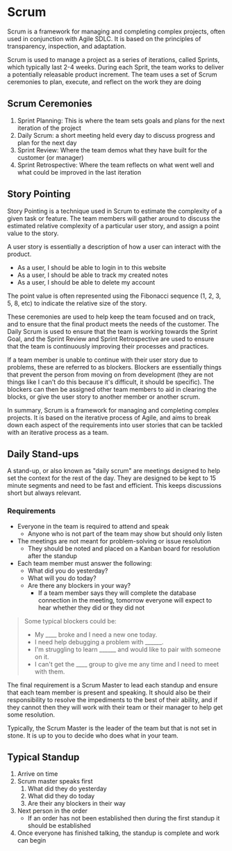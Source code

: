 # Scrum

Scrum is a framework for managing and completing complex projects, often used in conjunction with Agile SDLC. It is based on the principles of transparency, inspection, and adaptation.

Scrum is used to manage a project as a series of iterations, called Sprints, which typically last 2-4 weeks. During each Sprit, the team works to deliver a potentially releasable product increment. The team uses a set of Scrum ceremonies to plan, execute, and reflect on the work they are doing

## Scrum Ceremonies

1. Sprint Planning: This is where the team sets goals and plans for the next iteration of the project
2. Daily Scrum: a short meeting held every day to discuss progress and plan for the next day
3. Sprint Review: Where the team demos what they have built for the customer (or manager)
4. Sprint Retrospective: Where the team reflects on what went well and what could be improved in the last iteration

## Story Pointing

Story Pointing is a technique used in Scrum to estimate the complexity of a given task or feature. The team members will gather around to discuss the estimated relative complexity of a particular user story, and assign a point value to the story.

A user story is essentially a description of how a user can interact with the product.
- As a user, I should be able to login in to this website
- As a user, I should be able to track my created notes
- As a user, I should be able to delete my account

The point value is often represented using the Fibonacci sequence (1, 2, 3, 5, 8, etc) to indicate the relative size of the story.

These ceremonies are used to help keep the team focused and on track, and to ensure that the final product meets the needs of the customer. The Daily Scrum is used to ensure that the team is working towards the Sprint Goal, and the Sprint Review and Sprint Retrospective are used to ensure that the team is continuously improving their processes and practices.

If a team member is unable to continue with their user story due to problems, these are referred to as blockers. Blockers are essentially things that prevent the person from moving on from development (they are not things like I can't do this because it's difficult, it should be specific). The blockers can then be assigned other team members to aid in clearing the blocks, or give the user story to another member or another scrum.

In summary, Scrum is a framework for managing and completing complex projects. It is based on the iterative process of Agile, and aims to break down each aspect of the requirements into user stories that can be tackled with an iterative process as a team.

## Daily Stand-ups

A stand-up, or also known as "daily scrum" are meetings designed to help set the context for the rest of the day. They are designed to be kept to 15 minute segments and need to be fast and efficient. This keeps discussions short but always relevant.

### Requirements
- Everyone in the team is required to attend and speak
  - Anyone who is not part of the team may show but should only listen
- The meetings are not meant for problem-solving or issue resolution
  - They should be noted and placed on a Kanban board for resolution after the standup
- Each team member must answer the following:
  - What did you do yesterday?
  - What will you do today?
  - Are there any blockers in your way?
    - If a team member says they will complete the database connection in the meeting, tomorrow everyone will expect to hear whether they did or they did not

> Some typical blockers could be:
> - My ____ broke and I need a new one today.
> - I need help debugging a problem with ______.
> - I'm struggling to learn ______ and would like to pair with someone on it.
> - I can't get the ____ group to give me any time and I need to meet with them.

The final requirement is a Scrum Master to lead each standup and ensure that each team member is present and speaking. It should also be their responsibility to resolve the impediments to the best of their ability, and if they cannot then they will work with their team or their manager to help get some resolution.

Typically, the Scrum Master is the leader of the team but that is not set in stone. It is up to you to decide who does what in your team.

## Typical Standup
1. Arrive on time
2. Scrum master speaks first
   1. What did they do yesterday
   2. What did they do today
   3. Are their any blockers in their way
3. Next person in the order
   - If an order has not been established then during the first standup it should be established
4. Once everyone has finished talking, the standup is complete and work can begin